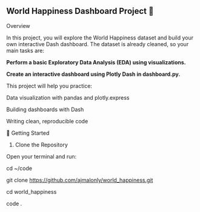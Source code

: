 ## World Happiness Dashboard Project 🎉
Overview

In this project, you will explore the World Happiness dataset and build your own interactive Dash dashboard.
The dataset is already cleaned, so your main tasks are:

**Perform a basic Exploratory Data Analysis (EDA) using visualizations.**

**Create an interactive dashboard using Plotly Dash in dashboard.py.**

This project will help you practice:

Data visualization with pandas and plotly.express

Building dashboards with Dash

Writing clean, reproducible code

🚀 Getting Started
1. Clone the Repository

Open your terminal and run:

cd ~/code

git clone https://github.com/ajmalonly/world_happiness.git

cd world_happiness

code .
